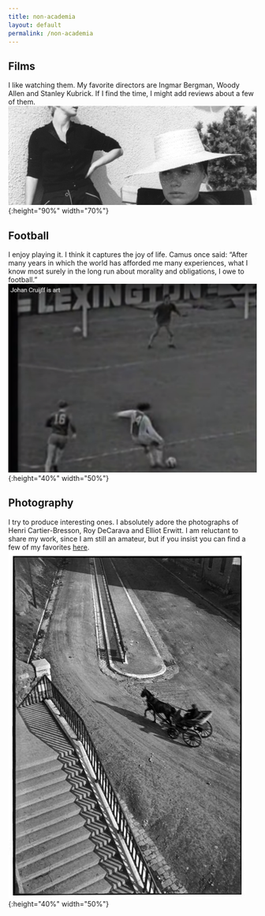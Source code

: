 ```yaml
---
title: non-academia
layout: default
permalink: /non-academia
---
```


## Films

I like watching them. My favorite directors are Ingmar Bergman, Woody Allen and Stanley Kubrick. If I find the time, I might add reviews about a few of them.
<br/>
![alt text](/media/persona21.jpg "Persona, Bergman"){:height="90%" width="70%"}

## Football

I enjoy playing it. I think it captures the joy of life. Camus once said: “After many years in which the world has afforded me many experiences, what I know most surely in the long run about morality and obligations, I owe to football.”
<br/>
![alt text](/media/cruyff.png "Johan Cruyff scoring a goal"){:height="40%" width="50%"}

## Photography

I try to produce interesting ones. I absolutely adore the photographs of Henri Cartier-Bresson, Roy DeCarava and Elliot Erwitt. I am reluctant to share my work, since I am still an amateur, but if you insist you can find a few of my favorites [here](https://flic.kr/2pQbj9).
<br/>
![alt text](/media/bresson_best_017.jpg "Bresson"){:height="40%" width="50%"}
